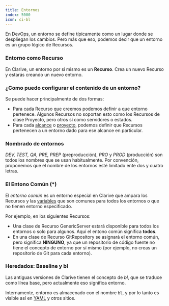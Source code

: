 ```yaml
---
title: Entornos
index: 5000
icon: ci-bl
---
```


En DevOps, un entorno se define típicamente como un lugar donde se despliegan los cambios. Pero más que eso, podemos
decir que un entorno es un grupo lógico de Recursos.

### Entorno como Recurso

En Clarive, un entorno por si mismo es un **Recurso**. Crea un nuevo Recurso y estarás creando un nuevo entorno.

### ¿Como puedo configurar el contenido de un entorno?

Se puede hacer principalmente de dos formas:

- Para cada Recurso que creemos podemos definir a que entorno pertenece.  Algunos Recursos no soportan esto como los
  Recursos de clase Proyecto, pero otros sí como servidores o estados.
- Para cada [alcance](/concepts/scope) o [proyecto](/concepts/project), podemos definir que Recursos pertenecen a un
  entorno dado para ese alcance en particular.

### Nombrado de entornos

*DEV, TEST, QA, PRE, PREP* (preproducción), *PRO* y *PROD* (producción) son todos los nombres que se usan habitualmente.
Por convención, proponemos que el nombre de los entornos esté limitado ente dos y cuatro letras.

### El Entono Común (*)

El *entorno común* es un entorno especial en Clarive que ampara los Recursos y las [variables](/concepts/variable) que
son comunes para todos los entornos o que no tienen entorno especificado.

Por ejemplo, en los siguientes Recursos:

- Una clase de Recurso GenericServer estará disponible para todos los entornos o solo para algunos. Aquí el entono común
  significa **todos**.
- En una clase de Recurso GitRepository se asignará el entorno común, pero significa **NINGUNO**, ya que un repositorio
  de código fuente no tiene el concepto de entorno por sí mismo (por ejemplo, no creas un repositorio de Git para cada
entorno).

### Heredados: Baseline y bl

Las antiguas versiones de Clarive tienen el concepto de *bl*, que se traduce como línea base, pero actualmente eso
significa entorno.

Internamente, entorno es almacenado con el nombre `bl`, y por lo tanto es visible así en [YAML](/concepts/yaml) y otros
sitios.
